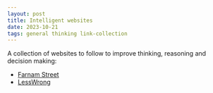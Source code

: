 ```yaml
---
layout: post
title: Intelligent websites
date: 2023-10-21
tags: general thinking link-collection
---
```


A collection of websites to follow to improve thinking, reasoning and decision making:

* [Farnam Street](https://fs.blog/)
* [LessWrong](https://www.lesswrong.com/)